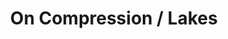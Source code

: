 ---
ee_id: '4178'
site: '1'
type: '2'
long_id: 2014 094 On Compression / Lakes
url: 2014-094-on-compression-lakes
title: On Compression / Lakes
year: '2014'
medium: 1920x1080 H.264/MPEG-4 Part 10 looped digital file (from ​lossless ​Quicktime
  Animation master), media player, 70” flatscreen, armature, various cables
commission:
add_credit:
dims: 79 x 36 1/2 x 11 inches
pitch:
ps:
live_url:
related: "[43] [2007-007-on-c] 2007-007 On C"
youtube:
imgs: oncompression-lakes-2014-094-full-still-1-database-team.jpg
subheading:
year2: '2014'
download:
add_credits:
related_code:
layout: things-i-made
---